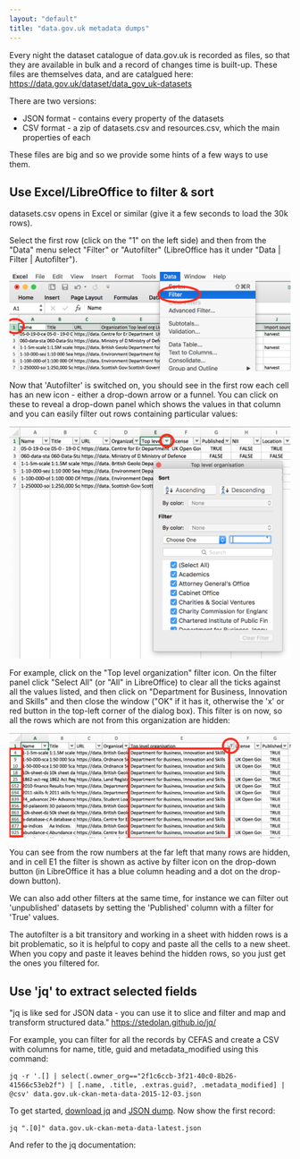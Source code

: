 ```yaml
---
layout: "default"
title: "data.gov.uk metadata dumps"
---
```


Every night the dataset catalogue of data.gov.uk is recorded as files, so that they are available in bulk and a record of changes time is built-up. These files are themselves data, and are catalgued here: <https://data.gov.uk/dataset/data_gov_uk-datasets>

There are two versions:

* JSON format - contains every property of the datasets
* CSV format - a zip of datasets.csv and resources.csv, which the main properties of each

These files are big and so we provide some hints of a few ways to use them.

## Use Excel/LibreOffice to filter & sort

datasets.csv opens in Excel or similar (give it a few seconds to load the 30k rows).

Select the first row (click on the "1" on the left side) and then from the "Data" menu select "Filter" or "Autofilter" (LibreOffice has it under "Data \| Filter \| Autofilter").

![Switching on auto-filter](images/dumps-autofilter-switch-on.png)

Now that 'Autofilter' is switched on, you should see in the first row each cell has an new icon - either a drop-down arrow or a funnel. You can click on these to reveal a drop-down panel which shows the values in that column and you can easily filter out rows containing particular values:

![Auto-filter menu](images/dumps-autofilter-menu.png)

For example, click on the "Top level organization" filter icon. On the filter panel click "Select All" (or "All" in LibreOffice) to clear all the ticks against all the values listed, and then click on "Department for Business, Innovation and Skills" and then close the window ("OK" if it has it, otherwise the 'x' or red button in the top-left corner of the dialog box). This filter is on now, so all the rows which are not from this organization are hidden:

![Auto-filter menu](images/dumps-autofilter-filtered.png)

You can see from the row numbers at the far left that many rows are hidden, and in cell E1 the filter is shown as active by filter icon on the drop-down button (in LibreOffice it has a blue column heading and a dot on the drop-down button).

We can also add other filters at the same time, for instance we can filter out 'unpublished' datasets by setting the 'Published' column with a filter for 'True' values.

The autofilter is a bit transitory and working in a sheet with hidden rows is a bit problematic, so it is helpful to copy and paste all the cells to a new sheet. When you copy and paste it leaves behind the hidden rows, so you just get the ones you filtered for.

## Use 'jq' to extract selected fields

"jq is like sed for JSON data - you can use it to slice and filter and map and transform structured data." https://stedolan.github.io/jq/

For example, you can filter for all the records by CEFAS and create a CSV with columns for name, title, guid and metadata_modified using this command:

    jq -r '.[] | select(.owner_org=="2f1c6ccb-3f21-40c0-8b26-41566c53eb2f") | [.name, .title, .extras.guid?, .metadata_modified] | @csv' data.gov.uk-ckan-meta-data-2015-12-03.json

To get started, [download jq](https://stedolan.github.io/jq/download/) and [JSON dump](http://www.data.gov.uk/data/dumps/data.gov.uk-ckan-meta-data-latest.json.zip). Now show the first record:

    jq ".[0]" data.gov.uk-ckan-meta-data-latest.json

And refer to the jq documentation: 
